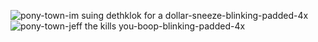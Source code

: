 ![pony-town-im suing dethklok for a dollar-sneeze-blinking-padded-4x](https://github.com/user-attachments/assets/54694cd0-c910-4efd-99c6-c0fba075b97c) ![pony-town-jeff the kills you-boop-blinking-padded-4x](https://github.com/user-attachments/assets/d8ff7e28-315b-45e9-888d-84044eeb76fe)
